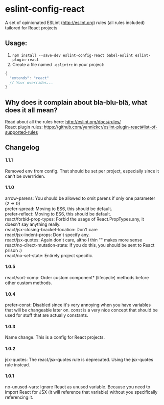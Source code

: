 # eslint-config-react
A set of opinionated ESLint (http://eslint.org) rules (all rules included) tailored for React projects

## Usage:
1. `npm install --save-dev eslint-config-react babel-eslint eslint-plugin-react`
2. Create a file named `.eslintrc` in your project:
```js
{
  "extends": "react"
  // Your overrides...
}
```

## Why does it complain about bla-blu-blä, what does it all mean?
Read about all the rules here: http://eslint.org/docs/rules/  
React plugin rules: https://github.com/yannickcr/eslint-plugin-react#list-of-supported-rules

## Changelog
#### 1.1.1 
Removed env from config. That should be set per project, especially since it can't be overrriden.
#### 1.1.0
arrow-parens: You should be allowed to omit parens if only one parameter (2 -> 0)  
prefer-spread: Moving to ES6, this should be default.  
prefer-reflect: Moving to ES6, this should be default.  
react/forbid-prop-types: Forbid the usage of React.PropTypes.any, it doesn't say anything really.  
react/jsx-closing-bracket-location: Don't care  
react/jsx-indent-props: Don't specify any.  
react/jsx-quotes: Again don't care, altho I thin "" makes more sense
react/no-direct-mutation-state: If you do this, you should be sent to React prison :)  
react/no-set-state: Entirely project specific.  
#### 1.0.5
react/sort-comp: Order custom component* (lifecycle) methods before other custom methods.
#### 1.0.4
prefer-const: Disabled since it's very annoying when you have variables that will be changeable later on. const is a very nice concept that should be used for stuff that are actually constants.
#### 1.0.3
Name change. This is a config for React projects.
#### 1.0.2
jsx-quotes: The react/jsx-quotes rule is deprecated. Using the jsx-quotes rule instead.
#### 1.0.1
no-unused-vars: Ignore React as unused variable. Because you need to import React for JSX (it will reference that variable) without you specifically referencing it.
